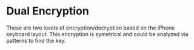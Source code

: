 # Dual Encryption

These are two levels of encryption/decryption based on the iPhone keyboard layout. This encryption is symetrical and could be analyzed via patterns to find the key.
